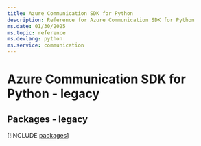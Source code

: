```yaml
---
title: Azure Communication SDK for Python
description: Reference for Azure Communication SDK for Python
ms.date: 01/30/2025
ms.topic: reference
ms.devlang: python
ms.service: communication
---
```

# Azure Communication SDK for Python - legacy
## Packages - legacy
[!INCLUDE [packages](communication-index.md)]